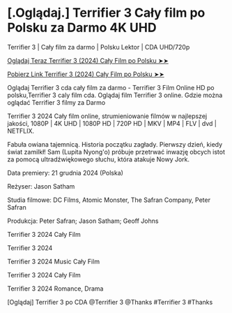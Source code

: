# [.Oglądaj.] Terrifier 3 Cały film po Polsku za Darmo 4K UHD
Terrifier 3 | Cały film za darmo | Polsku Lektor | CDA UHD/720p

<a href="https://love-4k.com/pl/movie/1034541/terrifier-3-gitcodepl"> Oglądaj Teraz Terrifier 3 (2024) Cały Film po Polsku ➤➤  </a>

<a href="https://love-4k.com/pl/movie/1034541/terrifier-3-gitcodepl"> Pobierz Link Terrifier 3 (2024) Cały Film po Polsku ➤➤ </a>

Oglądaj Terrifier 3 cda cały film za darmo - Terrifier 3 Film Online HD po polsku,Terrifier 3 caly film cda. Oglądaj film Terrifier 3 online. Gdzie można oglądać Terrifier 3 filmy za Darmo

Terrifier 3 2024 Cały film online, strumieniowanie filmów w najlepszej jakości, 1080P | 4K UHD | 1080P HD | 720P HD | MKV | MP4 | FLV | dvd | NETFLIX.

Fabuła owiana tajemnicą. Historia początku zagłady. Pierwszy dzień, kiedy świat zamilkł! Sam (Lupita Nyong'o) próbuje przetrwać inwazję obcych istot za pomocą ultradźwiękowego słuchu, która atakuje Nowy Jork.

Data premiery: 21 grudnia 2024 (Polska)

Reżyser: Jason Satham

Studia filmowe: DC Films, Atomic Monster, The Safran Company, Peter Safran

Produkcja: Peter Safran; Jason Satham; Geoff Johns

Terrifier 3 2024 Cały Film

Terrifier 3 2024

Terrifier 3 2024 Music Cały Film

Terrifier 3 2024 Cały Film

Terrifier 3 2024 Romance, Drama

[Oglądaj] Terrifier 3 po CDA @Terrifier 3 @Thanks #Terrifier 3 #Thanks
